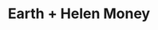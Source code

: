 ---
layout: post
category: concert
title: Earth + Helen Money
artists: 
- Earth
- Helen Money
place: 
- Petit Bain
country: France
city: Paris
---